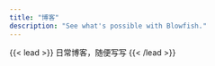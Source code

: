 ```yaml
---
title: "博客"
description: "See what's possible with Blowfish."
---
```


{{< lead >}}
日常博客，随便写写 
{{< /lead >}}